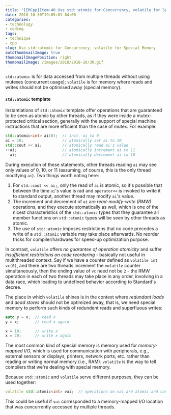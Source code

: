 ```yaml
---
title: "[EMCpp]Item-40 Use std::atomic for Concurrency, volatile for Special Memory"
date: 2018-10-30T19:05:01-04:00
categories:
- technology
- coding
tags:
- technique
- cpp
slug: Use std::atomic for Concurrency, volatile for Special Memory
autoThumbnailImage: true
thumbnailImagePosition: right
thumbnailImage: /images/2018/2018-10/30.gif
---
```


`std::atomic` is for data accessed from multiple threads without using mutexes (concurrent usage); `volatile` is for memory where reads and writes should not be optimised away (special memory).
<!--more-->

#### `std::atomic` template

Instantiations of `std::atomic` template offer operations that are guaranteed to be seen as atomic by other threads, as if they were inside a mutex-protected critical section, generally with the support of special machine instructions that are more efficient than the case of mutex. For example:

```cpp
std::atomic<int> ai(0);  // init. ai to 0
ai = 10;                 // atomically set ai to 10
std::cout << ai;         // atomically read ai's value
++ai;                    // atomically increment ai to 11
--ai;                    // atomically decrement ai to 10
```

During execution of these statements, other threads reading `ai` may see only values of 0, 10, or 11 (assuming, of course, this is the only thread modifying `ai`). Two things worth noting here:

1. For `std::cout << ai;`, only the read of `ai` is atomic, so it's possible that between the time `ai`'s value is rad and `operator<<` is invoked to write it to standard output, another thread may modify `ai`'s value.
2. The increment and decrement of `ai` are _read-modify-write (RMW)_ operations, and they execute atomatically as well, which is one of the nicest characteristics of the `std::atomic` types that they guarantee all member functions on `std::atomic` types will be seen by other threads as atomic.
3. The use of `std::atomic` imposes restrictions that no code precedes a write of a `std::atomic` variable may take place afterwards. No reorder tricks for compiler/hardwaes for speed-up optimization purpose.

In contrast, `volatile` offers _no guarantee of operation atomicity_ and suffer _insufficient restrictions on code reordering_ - basically not useful in multithreaded context. Say if we have a counter defined as `volatile int vc(0)`, and there are two threads increment the `volatile` counter simultaneously, then the ending value of `vc` need not be `2` - the RMW operation in each of two threads may take place in any order, involving in a data race, which leading to undefined behavior according to Standard's decree.

The place in which `volatile` shines is in the context where _redundant loads_ and _dead stores_ should not be optimized away, that is, we need special memory to perform such kinds of redundent reads and superfluous writes:

```cpp
auto y = x;  // read x
y = x;       // read x again

x = 10;      // write x
x = 20;      // write x again
```

The most common kind of special memory is memory used for _memory-mapped I/O_, which is used for communication with peripherals, e.g., external sensors or displays, printers, network ports, etc. rather than reading or writing normal memory (i.e., RAM). `volatile` is the way to tell compilers that we're dealing with special memory.

Because `std::atomic` and `volatile` serve different purposes, they can be used together:

```cpp
volatile std::atomic<int> vai;  // operations on vai are atomic and can't be optimized away
```

This could be useful if `vai` corresponded to a memory-mapped I/O location that was concurrently accessed by multiple threads.
